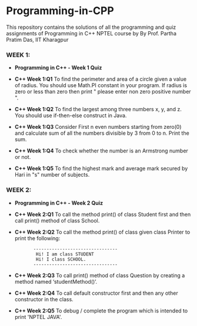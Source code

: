 # Programming-in-CPP
This repository contains the solutions of all the programming and quiz assignments of Programming in C++ NPTEL course by By Prof. Partha Pratim Das, IIT Kharagpur

### WEEK 1:

 - **Programming in C++ - Week 1 Quiz**

 - **C++ Week 1:Q1** To find the perimeter and area of a circle given a value of radius. You should use Math.PI constant in your program. If radius is zero or less than zero then print " please enter non zero positive number ".

 - **C++ Week 1:Q2** To find the largest among three numbers x, y, and z. You should use if-then-else construct in Java.

 - **C++ Week 1:Q3** Consider First n even numbers starting from zero(0) and calculate sum of all the numbers divisible by 3 from 0 to n. Print the sum.

 - **C++ Week 1:Q4** To check whether the number is an Armstrong number or not.

 - **C++ Week 1:Q5** To find the highest mark and average mark secured by Hari in "s" number of subjects.

### WEEK 2:

 - **Programming in C++ - Week 2  Quiz**

 - **C++ Week 2:Q1** To call the method  print() of class Student first and then call print() method of class School.


 - **C++ Week 2:Q2** To call the method  print() of class given class Printer to print the following:

              --------------------------------
               Hi! I am class STUDENT
               Hi! I class SCHOOL.
              --------------------------------

 - **C++ Week 2:Q3** To call print() method of class Question by creating a method named ‘studentMethod()’.

 - **C++ Week 2:Q4** To call default constructor first and then any other constructor in the class.

 - **C++ Week 2:Q5** To debug / complete the program which is intended to print 'NPTEL JAVA'.

